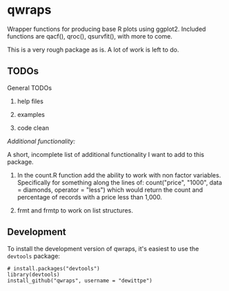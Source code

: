 qwraps
======

Wrapper functions for producing base R plots using ggplot2.  Included functions are qacf(), qroc(), qsurvfit(), with more to come.

This is a very rough package as is.  A lot of work is left to do. 

## TODOs

General TODOs

1) help files

2) examples

3) code clean

*Additional functionality:*

A short, incomplete list of additional functionality I want to add to this
package.
 
1) In the count.R function add the ability to work with non factor variables.
Specifically for something along the lines of: count("price", "1000", data =
diamonds, operator = "less") which would return the count and percentage of
records with a price less than 1,000.

2) frmt and frmtp to work on list structures.


## Development

To install the development version of qwraps, it's easiest to use the `devtools` package:

    # install.packages("devtools")
    library(devtools)
    install_github("qwraps", username = "dewittpe")
